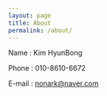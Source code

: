 ```yaml
---
layout: page
title: About
permalink: /about/
---
```


Name : Kim HyunBong

Phone : 010-8610-6672

E-mail : nonark@naver.com